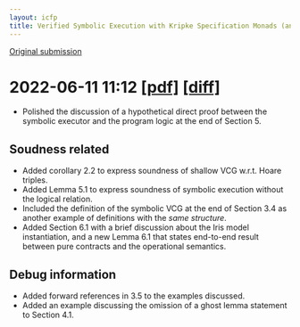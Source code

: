 ```yaml
---
layout: icfp
title: Verified Symbolic Execution with Kripke Specification Monads (and no Meta-Programming)
---
```


[Original submission](./icfp2022-paper17.pdf)

# 2022-06-11 11:12 [[pdf]](./202206111112.pdf) [[diff]](./202206111112.diff.pdf)
- Polished the discussion of a hypothetical direct proof between the symbolic
  executor and the program logic at the end of Section 5.

## Soudness related
- Added corollary 2.2 to express soundness of shallow VCG w.r.t. Hoare triples.
- Added Lemma 5.1 to express soundness of symbolic execution without the logical
  relation.
- Included the definition of the symbolic VCG at the end of Section 3.4 as
  another example of definitions with the *same structure*.
- Added Section 6.1 with a brief discussion about the Iris model instantiation,
  and a new Lemma 6.1 that states end-to-end result between pure contracts and
  the operational semantics.

## Debug information
- Added forward references in 3.5 to the examples discussed.
- Added an example discussing the omission of a ghost lemma statement to Section
  4.1.


